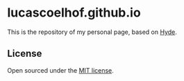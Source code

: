 # lucascoelhof.github.io

This is the repository of my personal page, based on [Hyde](https://github.com/poole/hyde).


## License

Open sourced under the [MIT license](LICENSE.md).
